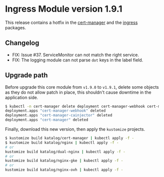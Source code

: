 # Ingress Module version 1.9.1

This release contains a hotfix in the [cert-manager](../../katalog/cert-manager) and the [ingress](../../katalog/nginx)
packages.

## Changelog

- FIX: Issue #37. ServiceMonitor can not match the right service.
- FIX: The logging module can not parse `dot` keys in the label field.

## Upgrade path

Before upgrade this core module from `v1.9.0` to `v1.9.1`, delete some objects as they do not allow patch in place,
this shouldn't cause downtime in the application side.

```bash
$ kubectl -n cert-manager delete deployment cert-manager-webhook cert-manager-cainjector cert-manager
deployment.apps "cert-manager-webhook" deleted
deployment.apps "cert-manager-cainjector" deleted
deployment.apps "cert-manager" deleted
```

Finally, download this new version, then apply the
`kustomize` projects.

```bash
$ kustomize build katalog/cert-manager | kubectl apply -f -
$ kustomize build katalog/nginx | kubectl apply -f -
# or
kustomize build katalog/dual-nginx | kubectl apply -f -
# or
kustomize build katalog/nginx-gke | kubectl apply -f -
# or
kustomize build katalog/nginx-ovh | kubectl apply -f -
```
